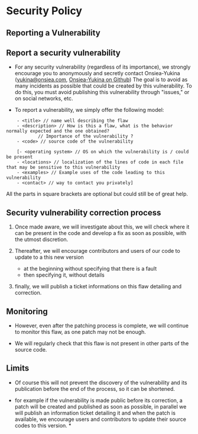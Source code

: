 # Security Policy

## Reporting a Vulnerability

## Report a security vulnerability

- For any security vulnerability (regardless of its importance), we strongly encourage you to anonymously and secretly
  contact Onsiea-Yukina (yukina@onsiea.com, [Onsiea-Yukina on Github](https://github.com/Onsiea-Yukina)) The goal is to avoid as many
  incidents as possible that could be created by this vulnerability. To do this, you must avoid publishing this
  vulnerability through "issues," or on social networks, etc.

- To report a vulnerability, we simply offer the following model:

```
	- <title> // name well describing the flaw
	- <description> // How is this a flaw, what is the behavior normally expected and the one obtained?
			// Importance of the vulnerability ?
	- <code> // source code of the vulnerability

	[- <operating system> // OS on which the vulnerability is / could be present
	- <locations> // localization of the lines of code in each file that may be sensitive to this vulnerability
	- <examples> // Example uses of the code leading to this vulnerability
	- <contact> // way to contact you privately]
```

All the parts in square brackets are optional but could still be of great help.

## Security vulnerability correction process

1) Once made aware, we will investigate about this, we will check where it can be present in the code and develop a fix
   as soon as possible, with the utmost discretion.

2) Thereafter, we will encourage contributors and users of our code to update to a this new version
    - at the beginning without specifying that there is a fault
    - then specifying it, without details

3) finally, we will publish a ticket informations on this flaw detailing and correction.

## Monitoring

- However, even after the patching process is complete, we will continue to monitor this flaw, as one patch may not be
  enough.

- We will regularly check that this flaw is not present in other parts of the source code.

## Limits

- Of course this will not prevent the discovery of the vulnerability and its publication before the end of the process,
  so it can be shortened.

* for example if the vulnerability is made public before its correction, a patch will be created and published as soon
  as possible, in parallel we will publish an information ticket detailing it and when the patch is available, we
  encourage users and contributors to update their source codes to this version. *

